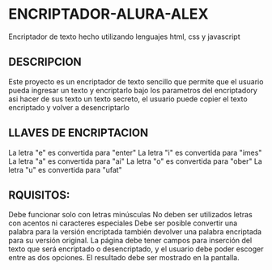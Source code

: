 # ENCRIPTADOR-ALURA-ALEX
Encriptador de texto hecho utilizando lenguajes html, css y javascript
## DESCRIPCION
Este proyecto es un encriptador de texto sencillo que permite que el usuario pueda ingresar un texto y encriptarlo bajo los parametros del encriptadory asi hacer de sus texto un texto secreto, el usuario puede copier el texto encriptado y volver a desencriptarlo
## LLAVES DE ENCRIPTACION
La letra "e" es convertida para "enter"
La letra "i" es convertida para "imes"
La letra "a" es convertida para "ai"
La letra "o" es convertida para "ober"
La letra "u" es convertida para "ufat"
## RQUISITOS:
Debe funcionar solo con letras minúsculas
No deben ser utilizados letras con acentos ni caracteres especiales
Debe ser posible convertir una palabra para la versión encriptada también devolver una palabra encriptada para su versión original.
La página debe tener campos para
inserción del texto que será encriptado o desencriptado, y el usuario debe poder escoger entre as dos opciones.
El resultado debe ser mostrado en la pantalla.
